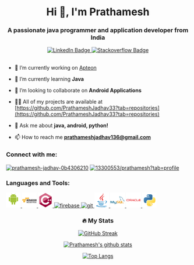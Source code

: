 <h1 align="center">Hi 👋, I'm Prathamesh</h1>
<h3 align="center">A passionate java programmer and application developer from India</h3>


<div id="badges" align="center">
  <a href="https://www.linkedin.com/in/prathamesh-jadhav-0b4306210/">
    <img src="https://img.shields.io/badge/LinkedIn-blue?style=for-the-badge&logo=linkedin&logoColor=white" alt="LinkedIn Badge"/>
  </a>
  <a href="https://stackoverflow.com/users/13300553/prathamesh?tab=profile">
    <img src="https://img.shields.io/badge/Stack_Overflow-FE7A16?style=for-the-badge&logo=stack-overflow&logoColor=white" alt="Stackoverflow Badge"/>
  </a>
 </div>
 
 <div id="views" align="center">
 <img src="https://komarev.com/ghpvc/?username=PrathameshJadhav33&style=flat-square&color=blue" alt=""/>
</div>

- 🔭 I’m currently working on [Apteon](https://github.com/PrathameshJadhav33/Apteon)

- 🌱 I’m currently learning **Java**

- 👯 I’m looking to collaborate on **Android Applications**

- 👨‍💻 All of my projects are available at [https://github.com/PrathameshJadhav33?tab=repositories](https://github.com/PrathameshJadhav33?tab=repositories)

- 💬 Ask me about **java, android, python!**

- 📫 How to reach me **prathameshjadhav136@gmail.com**

<h3 align="left">Connect with me:</h3>
<p align="left">
<a href="https://linkedin.com/in/prathamesh-jadhav-0b4306210" target="blank"><img align="center" src="https://raw.githubusercontent.com/rahuldkjain/github-profile-readme-generator/master/src/images/icons/Social/linked-in-alt.svg" alt="prathamesh-jadhav-0b4306210" height="30" width="40" /></a>
<a href="https://stackoverflow.com/users/13300553/prathamesh?tab=profile" target="blank"><img align="center" src="https://raw.githubusercontent.com/rahuldkjain/github-profile-readme-generator/master/src/images/icons/Social/stack-overflow.svg" alt="13300553/prathamesh?tab=profile" height="30" width="40" /></a>
</p>

<h3 align="left">Languages and Tools:</h3>
<p align="left"> <a href="https://developer.android.com" target="_blank" rel="noreferrer"> <img src="https://raw.githubusercontent.com/devicons/devicon/master/icons/android/android-original-wordmark.svg" alt="android" width="40" height="40"/> </a> <a href="https://aws.amazon.com" target="_blank" rel="noreferrer"> <img src="https://raw.githubusercontent.com/devicons/devicon/master/icons/amazonwebservices/amazonwebservices-original-wordmark.svg" alt="aws" width="40" height="40"/> </a> <a href="https://www.w3schools.com/cpp/" target="_blank" rel="noreferrer"> <img src="https://raw.githubusercontent.com/devicons/devicon/master/icons/cplusplus/cplusplus-original.svg" alt="cplusplus" width="40" height="40"/> </a> <a href="https://firebase.google.com/" target="_blank" rel="noreferrer"> <img src="https://www.vectorlogo.zone/logos/firebase/firebase-icon.svg" alt="firebase" width="40" height="40"/> </a> <a href="https://git-scm.com/" target="_blank" rel="noreferrer"> <img src="https://www.vectorlogo.zone/logos/git-scm/git-scm-icon.svg" alt="git" width="40" height="40"/> </a> <a href="https://www.java.com" target="_blank" rel="noreferrer"> <img src="https://raw.githubusercontent.com/devicons/devicon/master/icons/java/java-original.svg" alt="java" width="40" height="40"/> </a> <a href="https://www.mysql.com/" target="_blank" rel="noreferrer"> <img src="https://raw.githubusercontent.com/devicons/devicon/master/icons/mysql/mysql-original-wordmark.svg" alt="mysql" width="40" height="40"/> </a> <a href="https://www.oracle.com/" target="_blank" rel="noreferrer"> <img src="https://raw.githubusercontent.com/devicons/devicon/master/icons/oracle/oracle-original.svg" alt="oracle" width="40" height="40"/> </a> <a href="https://www.python.org" target="_blank" rel="noreferrer"> <img src="https://raw.githubusercontent.com/devicons/devicon/master/icons/python/python-original.svg" alt="python" width="40" height="40"/> </a> </p>

<div align="center">
  
### :fire: My Stats

[![GitHub Streak](http://github-readme-streak-stats.herokuapp.com?user=PrathameshJadhav33&theme=dark&background=000000)](https://git.io/streak-stats)

[![Prathamesh's github stats](https://github-readme-stats.vercel.app/api?username=PrathameshJadhav33&count_private=true&show_icons=true&theme=radical&hide_rank=false)](https://github.com/anuraghazra/github-readme-stats)

[![Top Langs](https://github-readme-stats.vercel.app/api/top-langs/?username=PrathameshJadhav33&layout=compact&theme=vision-friendly-dark)](https://github.com/anuraghazra/github-readme-stats)
</div>
